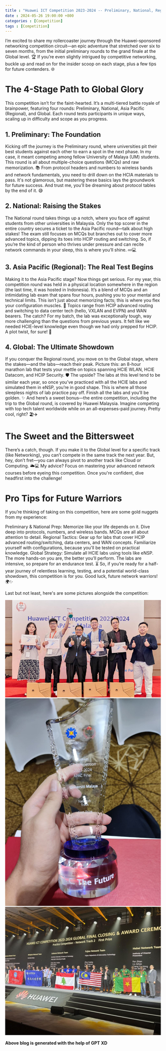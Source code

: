 ```yaml
---
title : "Huawei ICT Competition 2023-2024 -- Preliminary, National, Regional, Global"
date : 2024-05-26 19:00:00 +800
categories : [Competition]
tags : [Competition]
---
```


I’m excited to share my rollercoaster journey through the Huawei-sponsored networking competition circuit—an epic adventure that stretched over six to seven months, from the initial preliminary rounds to the grand finale at the Global level. 🏆 If you’re even slightly intrigued by competitive networking, buckle up and read on for the insider scoop on each stage, plus a few tips for future contenders. 🌐

# The 4-Stage Path to Global Glory
This competition isn’t for the faint-hearted. It’s a multi-tiered battle royale of brainpower, featuring four rounds: Preliminary, National, Asia Pacific (Regional), and Global. Each round tests participants in unique ways, scaling up in difficulty and scope as you progress.

## 1. Preliminary: The Foundation
Kicking off the journey is the Preliminary round, where universities pit their best students against each other to earn a spot in the next phase. In my case, it meant competing among fellow University of Malaya (UM) students. This round is all about multiple-choice questions (MCQs) and raw memorization. 📚 From protocol headers and numbers to wireless bands and network fundamentals, you need to drill down on the HCIA materials to pass. It's not glamorous, but mastering these basics lays the groundwork for future success. And trust me, you’ll be dreaming about protocol tables by the end of it. 😅

## 2. National: Raising the Stakes
The National round takes things up a notch, where you face off against students from other universities in Malaysia. Only the top scorer in the entire country secures a ticket to the Asia Pacific round—talk about high stakes! The exam still focuses on MCQs but branches out to cover more advanced topics, dipping its toes into HCIP routing and switching. So, if you’re the kind of person who thrives under pressure and can recite network commands in your sleep, this is where you’ll shine. 💤💻

## 3. Asia Pacific (Regional): The Real Test Begins
Making it to the Asia Pacific stage? Now things get serious. For my year, this competition round was held in a physical location somewhere in the region (the last time, it was hosted in Indonesia). It’s a blend of MCQs and an intimidating lab exam that spans four hours, pushing you to your mental and technical limits. This isn’t just about memorizing facts; this is where you flex your configuration muscles. 💪 Topics range from HCIP advanced routing and switching to data center tech (hello, VXLAN and EVPN) and WAN bearers. The catch? For my batch, the lab was exceptionally tough, way more challenging than the questions from previous years. It felt like we needed HCIE-level knowledge even though we had only prepped for HCIP. A plot twist, for sure! 🤯

## 4. Global: The Ultimate Showdown
If you conquer the Regional round, you move on to the Global stage, where the stakes—and the labs—reach their peak. Picture this: an 8-hour marathon lab that tests your mettle on topics spanning HCIE WLAN, HCIE Datacom, and HCIP Security. 🛡️ The upside? The labs at this level tend to be similar each year, so once you’ve practiced with all the HCIE labs and simulated them in eNSP, you’re in good shape. This is where all those sleepless nights of lab practice pay off. Finish all the labs and you’ll be golden. ✨ And here’s a sweet bonus—the entire competition, including the trip to the Global round, is covered by Huawei Malaysia. Imagine competing with top tech talent worldwide while on an all-expenses-paid journey. Pretty cool, right? 🏖️✈️

# The Sweet and the Bittersweet
There’s a catch, though. If you make it to the Global level for a specific track (like Networking), you can’t compete in the same track the next year. But, hey, don’t fret—you can always pivot to another track like Cloud or Computing. 🌥️💻 My advice? Focus on mastering your advanced network courses before eyeing this competition. Once you're confident, dive headfirst into the challenge!

# Pro Tips for Future Warriors
If you’re thinking of taking on this competition, here are some gold nuggets from my experience:

Preliminary & National Prep: Memorize like your life depends on it. Dive deep into protocols, numbers, and wireless bands. MCQs are all about attention to detail.
Regional Tactics: Gear up for labs that cover HCIP advanced routing/switching, data centers, and WAN concepts. Familiarize yourself with configurations, because you'll be tested on practical knowledge.
Global Strategy: Simulate all HCIE labs using tools like eNSP. The more hands-on you are, the better you’ll perform. The labs are intensive, so prepare for an endurance test. ⏳
So, if you’re ready for a half-year journey of relentless learning, testing, and a potential world-class showdown, this competition is for you. Good luck, future network warriors! 🌍✨

Last but not least, here's are some pictures alongside the competition:

![alt text](/assets/img/huaweiCompetition/huawei1.png)
![alt text](/assets/img/huaweiCompetition/huawei2.png)
![alt text](/assets/img/huaweiCompetition/huawei3.png)

**Above blog is generated with the help of GPT XD**